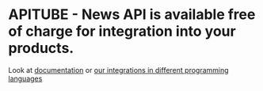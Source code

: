 # APITUBE - News API is available free of charge for integration into your products.

Look at [documentation](https://github.com/apitube/documentation) or [our integrations in different programming languages](https://github.com/apitube/integrations)

